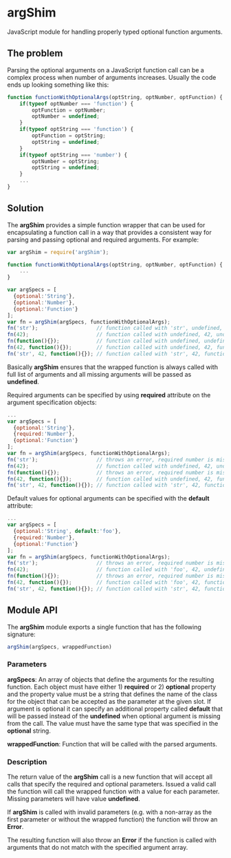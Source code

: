 # argShim
JavaScript module for handling properly typed optional function arguments.

## The problem

Parsing the optional arguments on a JavaScript function call can be a complex process when
number of arguments increases. Usually the code ends up looking something like this:

```javascript
function functionWithOptionalArgs(optString, optNumber, optFunction) {
	if(typeof optNumber === 'function') {
		optFunction = optNumber;
		optNumber = undefined;
	}
	if(typeof optString === 'function') {
		optFunction = optString;
		optString = undefined;
	}
	if(typeof optString === 'number') {
		optNumber = optString;
		optString = undefined;
	}
	...
}
```

## Solution

The **argShim** provides a simple function wrapper that can be used for encapsulating a function call
in a way that provides a consistent way for parsing and passing optional and required
arguments. For example:

```javascript
var argShim = require('argShim');

function functionWithOptionalArgs(optString, optNumber, optFunction) {
	...
}

var argSpecs = [
  {optional:'String'},
  {optional:'Number'},
  {optional:'Function'}
];
var fn = argShim(argSpecs, functionWithOptionalArgs);
fn('str');                   // function called with 'str', undefined, undefined
fn(42);                      // function called with undefined, 42, undefined
fn(function(){});            // function called with undefined, undefined, function
fn(42, function(){});        // function called with undefined, 42, function
fn('str', 42, function(){}); // function called with 'str', 42, function
```

Basically **argShim** ensures that the wrapped function is always called with full list of
arguments and all missing arguments will be passed as **undefined**.

Required arguments can be specified by using **required** attribute on the argument specification
objects:

```javascript
...
var argSpecs = [
  {optional:'String'},
  {required:'Number'},
  {optional:'Function'}
];
var fn = argShim(argSpecs, functionWithOptionalArgs);
fn('str');                   // throws an error, required number is missing
fn(42);                      // function called with undefined, 42, undefined
fn(function(){});            // throws an error, required number is missing
fn(42, function(){});        // function called with undefined, 42, function
fn('str', 42, function(){}); // function called with 'str', 42, function
```

Default values for optional arguments can be specified with the **default** attribute:

```javascript
...
var argSpecs = [
  {optional:'String', default:'foo'},
  {required:'Number'},
  {optional:'Function'}
];
var fn = argShim(argSpecs, functionWithOptionalArgs);
fn('str');                   // throws an error, required number is missing
fn(42);                      // function called with 'foo', 42, undefined
fn(function(){});            // throws an error, required number is missing
fn(42, function(){});        // function called with 'foo', 42, function
fn('str', 42, function(){}); // function called with 'str', 42, function
```

## Module API

The **argShim** module exports a single function that has the following signature:

```javascript
argShim(argSpecs, wrappedFunction)
```

### Parameters

**argSpecs**:
An array of objects that define the arguments for the resulting function. Each object must
have either 1) **required** or 2) **optional** property and the property value must be a
string that defines the name of the class for the object that can be accepted as the
parameter at the given slot. If argument is optional it can specify an additional property
called **default** that will be passed instead of the **undefined** when optional argument
is missing from the call. The value must have the same type that was specified in the
**optional** string.

**wrappedFunction**:
Function that will be called with the parsed arguments.

### Description

The return value of the **argShim** call is a new function that will accept all calls
that specify the required and optional parameters. Issued a valid call the function will
call the wrapped function with a value for each parameter. Missing parameters will
have value **undefined**.

If **argShim** is called with invalid parameters (e.g. with a non-array as the first parameter
or without the wrapped function) the function will throw an **Error**.

The resulting function will also throw an **Error** if the function is called with
arguments that do not match with the specified argument array.
